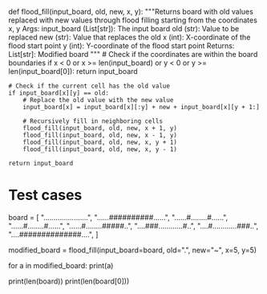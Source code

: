 def flood_fill(input_board, old, new, x, y):
    """Returns board with old values replaced with new values
    through flood filling starting from the coordinates x, y
    Args:
        input_board (List[str]): The input board
        old (str): Value to be replaced
        new (str): Value that replaces the old
        x (int): X-coordinate of the flood start point
        y (int): Y-coordinate of the flood start point
    Returns:
        List[str]: Modified board
    """
    # Check if the coordinates are within the board boundaries
    if x < 0 or x >= len(input_board) or y < 0 or y >= len(input_board[0]):
        return input_board

    # Check if the current cell has the old value
    if input_board[x][y] == old:
        # Replace the old value with the new value
        input_board[x] = input_board[x][:y] + new + input_board[x][y + 1:]

        # Recursively fill in neighboring cells
        flood_fill(input_board, old, new, x + 1, y)
        flood_fill(input_board, old, new, x - 1, y)
        flood_fill(input_board, old, new, x, y + 1)
        flood_fill(input_board, old, new, x, y - 1)

    return input_board

# Test cases
board = [
    "......................",
    "......##########......",
    "......#........#......",
    "......#........#......",
    "......#........#####..",
    "....###............#..",
    "....#............###..",
    "....##############....",
]

modified_board = flood_fill(input_board=board, old=".", new="~", x=5, y=5)

for a in modified_board:
    print(a)

print(len(board))
print(len(board[0]))
